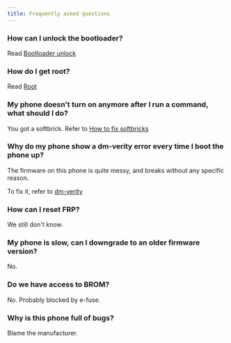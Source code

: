 ```yaml
---
title: Frequently asked questions
---
```


### How can I unlock the bootloader?
Read [Bootloader unlock](../dev/bootloader.md#bootloader-unlock)

### How do I get root?
Read [Root](../modding/root.mdx)

### My phone doesn't turn on anymore after I run a command, what should I do?

You got a softbrick. Refer to [How to fix softbricks](info/softbrick.md)

### Why do my phone show a dm-verity error every time I boot the phone up? 

The firmware on this phone is quite messy, and breaks without any specific reason.

To fix it, refer to [dm-verity](info/dm-verity.md)


### How can I reset FRP? 

We still don't know.


[//]: # (### How can I install a custom rom?)

[//]: # ()
[//]: # (You can't until we find how to unlock the bootloader.)

### My phone is slow, can I downgrade to an older firmware version?

No.

### Do we have access to BROM?

No. Probably blocked by e-fuse.


### Why is this phone full of bugs?

Blame the manufacturer.
